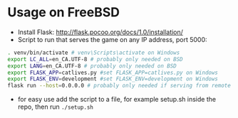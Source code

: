 # Usage on FreeBSD

* Install Flask: http://flask.pocoo.org/docs/1.0/installation/
* Script to run that serves the game on any IP address, port 5000:
```sh
. venv/bin/activate # venv\Scripts\activate on Windows
export LC_ALL=en_CA.UTF-8 # probably only needed on BSD
export LANG=en_CA.UTF-8 # probably only needed on BSD
export FLASK_APP=catlives.py #set FLASK_APP=catlives.py on Windows
export FLASK_ENV=development #set FLASK_ENV=development on Windows
flask run --host=0.0.0.0 # probably only needed if serving from remote machine
```
*  for easy use add the script to a file, for example setup.sh inside the repo, then run ```./setup.sh```
